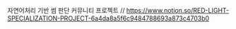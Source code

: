 자연어처리 기반 썸 판단 커뮤니티 프로젝트 
// https://www.notion.so/RED-LIGHT-SPECIALIZATION-PROJECT-6a4da8a5f6c9484788693a873c4703b0
